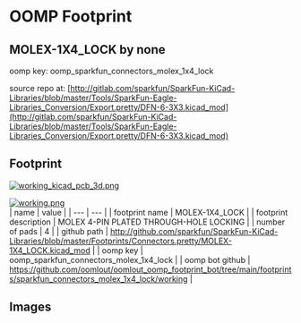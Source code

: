 # OOMP Footprint  
## MOLEX-1X4_LOCK  by none  
  
oomp key: oomp_sparkfun_connectors_molex_1x4_lock  
  
source repo at: [http://gitlab.com/sparkfun/SparkFun-KiCad-Libraries/blob/master/Tools/SparkFun-Eagle-Libraries_Conversion/Export.pretty/DFN-6-3X3.kicad_mod](http://gitlab.com/sparkfun/SparkFun-KiCad-Libraries/blob/master/Tools/SparkFun-Eagle-Libraries_Conversion/Export.pretty/DFN-6-3X3.kicad_mod)  
## Footprint  
  
[![working_kicad_pcb_3d.png](working_kicad_pcb_3d_600.png)](working_kicad_pcb_3d.png)  
  
[![working.png](working_600.png)](working.png)  
| name | value | 
| --- | --- | 
| footprint name | MOLEX-1X4_LOCK | 
| footprint description | MOLEX 4-PIN PLATED THROUGH-HOLE LOCKING | 
| number of pads | 4 | 
| github path | http://github.com/sparkfun/SparkFun-KiCad-Libraries/blob/master/Footprints/Connectors.pretty/MOLEX-1X4_LOCK.kicad_mod | 
| oomp key | oomp_sparkfun_connectors_molex_1x4_lock | 
| oomp bot github | https://github.com/oomlout/oomlout_oomp_footprint_bot/tree/main/footprints/sparkfun_connectors_molex_1x4_lock/working | 
## Images  
